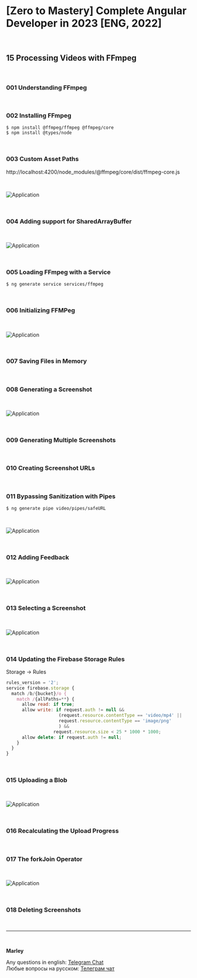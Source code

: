 # [Zero to Mastery] Complete Angular Developer in 2023 [ENG, 2022]

<br/>

## 15 Processing Videos with FFmpeg

<br/>

### 001 Understanding FFmpeg

<br/>

### 002 Installing FFmpeg

```
$ npm install @ffmpeg/ffmpeg @ffmpeg/core
$ npm install @types/node
```

<br/>

### 003 Custom Asset Paths

http://localhost:4200/node_modules/@ffmpeg/core/dist/ffmpeg-core.js

<br/>

![Application](/img/pic-m15-p01.png?raw=true)

<br/>

### 004 Adding support for SharedArrayBuffer

<br/>

![Application](/img/pic-m15-p02.png?raw=true)

<br/>

### 005 Loading FFmpeg with a Service

```
$ ng generate service services/ffmpeg
```

<br/>

### 006 Initializing FFMPeg

<br/>

![Application](/img/pic-m15-p03.png?raw=true)

<br/>

### 007 Saving Files in Memory

<br/>

### 008 Generating a Screenshot

<br/>

![Application](/img/pic-m15-p04.png?raw=true)

<br/>

### 009 Generating Multiple Screenshots

<br/>

### 010 Creating Screenshot URLs

<br/>

### 011 Bypassing Sanitization with Pipes

```
$ ng generate pipe video/pipes/safeURL
```

<br/>

![Application](/img/pic-m15-p05.png?raw=true)

<br/>

### 012 Adding Feedback

<br/>

![Application](/img/pic-m15-p06.png?raw=true)

<br/>

### 013 Selecting a Screenshot

<br/>

![Application](/img/pic-m15-p07.png?raw=true)

<br/>

### 014 Updating the Firebase Storage Rules

Storage -> Rules

```js
rules_version = '2';
service firebase.storage {
  match /b/{bucket}/o {
    match /{allPaths=**} {
      allow read: if true;
      allow write: if request.auth != null &&
                    (request.resource.contentType == 'video/mp4' ||
                    request.resource.contentType == 'image/png'
                    ) &&
                  request.resource.size < 25 * 1000 * 1000;
      allow delete: if request.auth != null;
    }
  }
}
```

<br/>

### 015 Uploading a Blob

<br/>

![Application](/img/pic-m15-p08.png?raw=true)

<br/>

### 016 Recalculating the Upload Progress

<br/>

### 017 The forkJoin Operator

<br/>

![Application](/img/pic-m15-p09.png?raw=true)

<br/>

### 018 Deleting Screenshots

<br/>

---

<br/>

**Marley**

Any questions in english: <a href="https://jsdev.org/chat/">Telegram Chat</a>  
Любые вопросы на русском: <a href="https://jsdev.ru/chat/">Телеграм чат</a>
